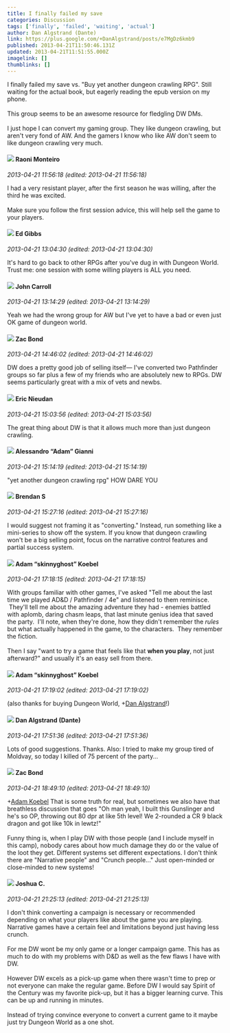 ```yaml
---
title: I finally failed my save
categories: Discussion
tags: ['finally', 'failed', 'waiting', 'actual']
author: Dan Algstrand (Dante)
link: https://plus.google.com/+DanAlgstrand/posts/e7MgDz6kmb9
published: 2013-04-21T11:50:46.131Z
updated: 2013-04-21T11:51:55.000Z
imagelink: []
thumblinks: []
---
```


I finally failed my save vs. &quot;Buy yet another dungeon crawling RPG&quot;. Still waiting for the actual book, but eagerly reading the epub version on my phone.<br /><br />This group seems to be an awesome resource for fledgling DW DMs.<br /><br />I just hope I can convert my gaming group. They like dungeon crawling, but aren&#39;t very fond of AW. And the gamers I know who like AW don&#39;t seem to like dungeon crawling very much.
<div id='comment z12ed5monly0wlvqx04chd1ycoyieh24ukw0k'>
  <h4><img src='{{site.baseurl}}//images/avatars/116853051997757460697_photo.jpg'> Raoni Monteiro</h4>
      <p><cite>2013-04-21 11:56:18 (edited: 2013-04-21 11:56:18)</cite></p>
        <p>I had a very resistant player, after the first season he was willing, after the third he was excited.<br /><br />Make sure you follow the first session advice, this will help sell the game to your players.</p>
</div>
        

<div id='comment z12ed5monly0wlvqx04chd1ycoyieh24ukw0k'>
  <h4><img src='{{site.baseurl}}//images/avatars/109000970532467033120_photo.jpg'> Ed Gibbs</h4>
      <p><cite>2013-04-21 13:04:30 (edited: 2013-04-21 13:04:30)</cite></p>
        <p>It&#39;s hard to go back to other RPGs after you&#39;ve dug in with Dungeon World. Trust me: one session with some willing players is ALL you need.</p>
</div>
        

<div id='comment z12ed5monly0wlvqx04chd1ycoyieh24ukw0k'>
  <h4><img src='{{site.baseurl}}//images/avatars/112037619737343924627_photo.jpg'> John Carroll</h4>
      <p><cite>2013-04-21 13:14:29 (edited: 2013-04-21 13:14:29)</cite></p>
        <p>Yeah we had the wrong group for AW  but I&#39;ve yet to have a bad or even just OK game of dungeon world.</p>
</div>
        

<div id='comment z12ed5monly0wlvqx04chd1ycoyieh24ukw0k'>
  <h4><img src='{{site.baseurl}}//images/avatars/102078128395879355871_photo.jpg'> Zac Bond</h4>
      <p><cite>2013-04-21 14:46:02 (edited: 2013-04-21 14:46:02)</cite></p>
        <p>DW does a pretty good job of selling itself— I&#39;ve converted two Pathfinder groups so far plus a few of my friends who are absolutely new to RPGs. DW seems particularly great with a mix of vets and newbs.</p>
</div>
        

<div id='comment z12ed5monly0wlvqx04chd1ycoyieh24ukw0k'>
  <h4><img src='{{site.baseurl}}//images/avatars/112928858730524882505_photo.jpg'> Eric Nieudan</h4>
      <p><cite>2013-04-21 15:03:56 (edited: 2013-04-21 15:03:56)</cite></p>
        <p>The great thing about DW is that it allows much more than just dungeon crawling.</p>
</div>
        

<div id='comment z12ed5monly0wlvqx04chd1ycoyieh24ukw0k'>
  <h4><img src='{{site.baseurl}}//images/avatars/106679386179477817028_photo.jpg'> Alessandro “Adam” Gianni</h4>
      <p><cite>2013-04-21 15:14:19 (edited: 2013-04-21 15:14:19)</cite></p>
        <p>&quot;yet another dungeon crawling rpg&quot; HOW DARE YOU</p>
</div>
        

<div id='comment z12ed5monly0wlvqx04chd1ycoyieh24ukw0k'>
  <h4><img src='{{site.baseurl}}//images/avatars/106896777766399569820_photo.jpg'> Brendan S</h4>
      <p><cite>2013-04-21 15:27:16 (edited: 2013-04-21 15:27:16)</cite></p>
        <p>I would suggest not framing it as &quot;converting.&quot; Instead, run something like a mini-series to show off the system. If you know that dungeon crawling won&#39;t be a big selling point, focus on the narrative control features and partial success system.</p>
</div>
        

<div id='comment z12ed5monly0wlvqx04chd1ycoyieh24ukw0k'>
  <h4><img src='{{site.baseurl}}//images/avatars/112484087750169360510_photo.jpg'> Adam “skinnyghost” Koebel</h4>
      <p><cite>2013-04-21 17:18:15 (edited: 2013-04-21 17:18:15)</cite></p>
        <p>With groups familiar with other games, I&#39;ve asked &quot;Tell me about the last time we played AD&amp;D / Pathfinder / 4e&quot; and listened to them reminisce.  They&#39;ll tell me about the amazing adventure they had - enemies battled with aplomb, daring chasm leaps, that last minute genius idea that saved the party.  I&#39;ll note, when they&#39;re done, how they didn&#39;t remember the <i>rules</i> but what actually happened in the game, to the characters.  They remember the fiction.<br /><br />Then I say &quot;want to try a game that feels like that <b>when you play</b>, not just afterward?&quot; and usually it&#39;s an easy sell from there.</p>
</div>
        

<div id='comment z12ed5monly0wlvqx04chd1ycoyieh24ukw0k'>
  <h4><img src='{{site.baseurl}}//images/avatars/112484087750169360510_photo.jpg'> Adam “skinnyghost” Koebel</h4>
      <p><cite>2013-04-21 17:19:02 (edited: 2013-04-21 17:19:02)</cite></p>
        <p>(also thanks for buying Dungeon World, <span class="proflinkWrapper"><span class="proflinkPrefix">+</span><a class="proflink" href="https://plus.google.com/107108093353727249175" oid="107108093353727249175">Dan Algstrand</a></span>!)</p>
</div>
        

<div id='comment z12ed5monly0wlvqx04chd1ycoyieh24ukw0k'>
  <h4><img src='{{site.baseurl}}//images/avatars/107108093353727249175_photo.jpg'> Dan Algstrand (Dante)</h4>
      <p><cite>2013-04-21 17:51:36 (edited: 2013-04-21 17:51:36)</cite></p>
        <p>Lots of good suggestions. Thanks. Also: I tried to make my group tired of Moldvay, so today I killed of 75 percent of the party...</p>
</div>
        

<div id='comment z12ed5monly0wlvqx04chd1ycoyieh24ukw0k'>
  <h4><img src='{{site.baseurl}}//images/avatars/102078128395879355871_photo.jpg'> Zac Bond</h4>
      <p><cite>2013-04-21 18:49:10 (edited: 2013-04-21 18:49:10)</cite></p>
        <p><span class="proflinkWrapper"><span class="proflinkPrefix">+</span><a class="proflink" href="https://plus.google.com/112484087750169360510" oid="112484087750169360510">Adam Koebel</a></span> That is some truth for real, but sometimes we also have that breathless discussion that goes &quot;Oh man yeah, I built this Gunslinger and he&#39;s so OP, throwing out 80 dpr at like 5th level! We 2-rounded a CR 9 black dragon and got like 10k in lewtz!&quot;<br /><br />Funny thing is, when I play DW with those people (and I include myself in this camp), nobody cares about how much damage they do or the value of the loot they get. Different systems set different expectations. I don&#39;t think there are &quot;Narrative people&quot; and &quot;Crunch people...&quot; Just open-minded or close-minded to new systems!</p>
</div>
        

<div id='comment z12ed5monly0wlvqx04chd1ycoyieh24ukw0k'>
  <h4><img src='{{site.baseurl}}//images/avatars/115213400236280200186_photo.jpg'> Joshua C.</h4>
      <p><cite>2013-04-21 21:25:13 (edited: 2013-04-21 21:25:13)</cite></p>
        <p>I don&#39;t think converting a campaign is necessary or recommended depending on what your players like about the game you are playing. Narrative games have a certain feel and limitations beyond just having less crunch.<br /><br />For me DW wont be my only game or a longer campaign game. This has as much to do with my problems with D&amp;D as well as the few flaws I have with DW.<br /><br />However DW excels as a pick-up game when there wasn&#39;t time to prep or not everyone can make the regular game. Before DW I would say Spirit of the Century was my favorite pick-up, but it has a bigger learning curve. This can be up and running in minutes.<br /><br />Instead of trying convince everyone to convert a current game to it maybe just try Dungeon World as a one shot.</p>
</div>
        